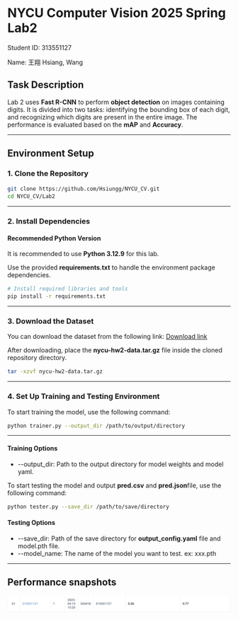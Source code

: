 # NYCU Computer Vision 2025 Spring Lab2

Student ID: 313551127

Name: 王翔 Hsiang, Wang

## Task Description

Lab 2 uses **Fast R-CNN** to perform **object detection** on images containing digits. It is divided into two tasks: identifying the bounding box of each digit, and recognizing which digits are present in the entire image. The performance is evaluated based on the **mAP** and **Accuracy**.

---

## Environment Setup

### 1. Clone the Repository

```sh
git clone https://github.com/Hsiungg/NYCU_CV.git
cd NYCU_CV/Lab2
```

---

### 2. Install Dependencies

#### Recommended Python Version

It is recommended to use **Python 3.12.9** for this lab.

Use the provided **requirements.txt** to handle the environment package dependencies.

```sh
# Install required libraries and tools
pip install -r requirements.txt
```

---

### 3. Download the Dataset

You can download the dataset from the following link:
[Download link](<https://drive.google.com/file/d/13JXJ_hIdcloC63sS-vF3wFQLsUP1sMz5/view>)

After downloading, place the **nycu-hw2-data.tar.gz** file inside the cloned repository directory.

```sh
tar -xzvf nycu-hw2-data.tar.gz
```

---

### 4. Set Up Training and Testing Environment

To start training the model, use the following command:

```sh
python trainer.py --output_dir /path/to/output/directory
```

---

#### Training Options

- --output_dir: Path to the output directory for model weights and model yaml.

To start testing the model and output **pred.csv** and **pred.json**file, use the following command:

```sh
python tester.py --save_dir /path/to/save/directory
```

#### Testing Options

- --save_dir: Path of the save directory for **output_config.yaml** file and model.pth file.
- --model_name: The name of the model you want to test. ex: xxx.pth

---

## Performance snapshots

![image](https://github.com/Hsiungg/NYCU_CV/blob/main/Lab2/final_score.png)
